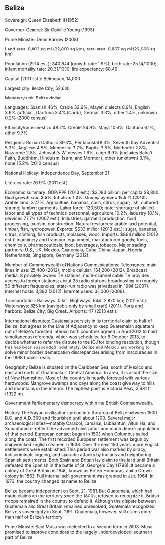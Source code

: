 ## Belize

Sovereign: Queen Elizabeth II (1952)

Governor-General: Sir Colville Young (1993)

Prime Minister: Dean Barrow (2008)

Land area: 8,803 sq mi (22,800 sq km); total area: 8,867 sq mi (22,966 sq km)

Population (2014 est.): 340,844 (growth rate: 1.9%); birth rate: 25.14/1000; infant mortality rate: 20.31/1000; life expectancy: 68.49

Capital (2011 est.): Belmopan, 14,000

Largest city: Belize City, 52,600

Monetary unit: Belize dollar

Languages: Spanish 46%, Creole 32.9%, Mayan dialects 8.9%, English 3.9% (official), Garifuna 3.4% (Carib), German 3.3%, other 1.4%, unknown 0.2% (2000 census)

Ethnicity/race: mestizo 48.7%, Creole 24.9%, Maya 10.6%, Garifuna 6.1%, other 9.7%

Religions: Roman Catholic 39.3%, Pentacostal 8.3%, Seventh Day Adventist 5.3%, Anglican 4.5%, Mennonite 3.7%, Baptist 3.5%, Methodist 2.8%, Nazarene 2.8%, Jehovah's Witnesses 1.6%, other 9.9% (includes Baha'i Faith, Buddhism, Hinduism, Islam, and Mormon), other (unknown) 3.1%, none 15.2% (2010 census)

National Holiday: Independence Day, September 21

Literacy rate: 76.9% (2011 est.)

Economic summary: GDP/PPP (2013 est.): $3.083 billion; per capita $8,800. Real growth rate: 2.5%. Inflation: 1.3%. Unemployment: 15.5 % (2013). Arable land: 3.27%. Agriculture: bananas, coca, citrus, sugar; fish, cultured shrimp; lumber; garments. Labor force: 120,500; note: shortage of skilled labor and all types of technical personnel; agriculture 10.2%, industry 18.1%, services 77.7% (2007 est.). Industries: garment production, food processing, tourism, construction. Natural resources: arable land potential, timber, fish, hydropower. Exports: $633 million (2013 est.): sugar, bananas, citrus, clothing, fish products, molasses, wood. Imports: $864 million (2013 est.): machinery and transport equipment, manufactured goods; fuels, chemicals, pharmaceuticals; food, beverages, tobacco. Major trading partners: U.S., UK, Mexico, Guatemala, Cuba, China, Japan, Nigeria, Netherlands, Singapore, Germany (2012).

Member of Commonwealth of Nations
Communications: Telephones: main lines in use: 25,400 (2012); mobile cellular: 164,200 (2012). Broadcast media: 8 privately owned TV stations; multi-channel cable TV provides access to foreign stations; about 25 radio stations broadcasting on roughly 50 different frequencies; state-run radio was privatized in 1998 (2007). Internet hosts: 3,392 (2012). Internet users: 36,000 (2009).

Transportation: Railways: 0 km. Highways: total: 2,870 km; (2011 est.). Waterways: 825 km (navigable only by small craft) (2011). Ports and harbors: Belize City, Big Creek. Airports: 47 (2013 est.).

International disputes: Guatemala persists in its territorial claim to half of Belize, but agrees to the Line of Adjacency to keep Guatemalan squatters out of Belize's forested interior; both countries agreed in April 2012 to hold simultaneous referenda, which was scheduled for 6 October 2013, to decide whether to refer the dispute to the ICJ for binding resolution, though this has been suspended indefinitely; Belize and Mexico are working to solve minor border demarcation discrepancies arising from inaccuracies in the 1898 border treaty.

Geography
Belize is situated on the Caribbean Sea, south of Mexico and east and north of Guatemala in Central America. In area, it is about the size of New Hampshire. Most of the country is heavily forested with various hardwoods. Mangrove swamps and cays along the coast give way to hills and mountains in the interior. The highest point is Victoria Peak, 3,681 ft (1,122 m).

Government
Parliamentary democracy within the British Commonwealth.

History
The Mayan civilization spread into the area of Belize between 1500 B.C. and A.D. 300 and flourished until about 1200. Several major archaeological sites—notably Caracol, Lamanai, Lubaantun, Altun Ha, and Xunantunich—reflect the advanced civilization and much denser population of that period. European contact began in 1502 when Columbus sailed along the coast. The first recorded European settlement was begun by shipwrecked English seamen in 1638. Over the next 150 years, more English settlements were established. This period was also marked by piracy, indiscriminate logging, and sporadic attacks by Indians and neighboring Spanish settlements. Both Spain and Britain lay claim to the land until Britain defeated the Spanish in the battle of St. George's Cay (1798). It became a colony of Great Britain in 1840, known as British Honduras, and a Crown colony in 1862. Full internal self-government was granted in Jan. 1964. In 1973, the country changed its name to Belize.

Belize became independent on Sept. 21, 1981. But Guatemala, which had made claims on the territory since the 1800s, refused to recognize it. British troops remained in the country to defend it. Although the dispute between Guatemala and Great Britain remained unresolved, Guatemala recognized Belize's sovereignty in Sept. 1991. Guatemala, however, still claims more than half of Belize’s territory.

Prime Minister Said Musa was reelected to a second term in 2003. Musa promised to improve conditions to the largely underdeveloped, southern part of Belize.

